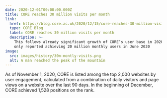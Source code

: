```yaml
---
date: 2020-12-01T00:00:00.000Z
title: CORE reaches 30 million visits per month
link:
  href: https://blog.core.ac.uk/2020/12/15/core-reaches-30-million-visits-per-month/
  type: CORE Blog
  label: CORE reaches 30 million visits per month
  description: >-
    This follows already significant growth of CORE’s user base in 2020, as we
    only reported achieving 20 million monthly users in June 2020
image:
  src: images/history/30m-montly-visits.png
  alt: A man reached the peak of the mountain
---
```

As of November 1, 2020, CORE is listed among the top 2,000 websites by user engagement, calculated from a combination of daily visitors and page views on a website over the last 90 days. In the beginning of December, CORE achieved 1,528 positions on the rank.
